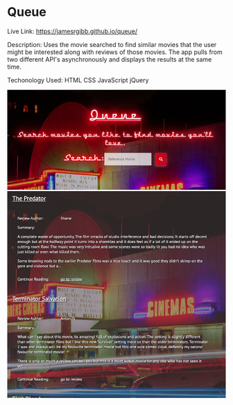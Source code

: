 # Queue

Live Link: https://jamesrgibb.github.io/queue/

Description: Uses the movie searched to find similar movies that the user might be interested along with reviews of those movies. 
The app pulls from two different API's asynchronously and displays the results at the same time. 

Techonology Used: HTML CSS JavaScript jQuery

![Image of Project2](/queue-screenshot2)
![Image of Proejct3](/queue-screenshot3)

